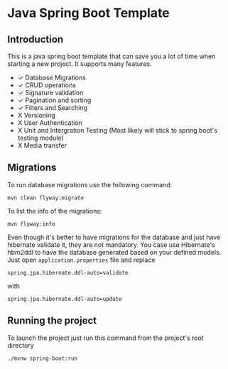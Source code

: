# Java Spring Boot Template

## Introduction

This is a java spring boot template that can save you a lot of time when starting a new project.
It supports many features.

* ✓ Database Migrations
* ✓ CRUD operations
* ✓ Signature validation
* ✓ Pagination and sorting
* ✓ Filters and Searching
* X Versioning
* X User Authentication
* X Unit and Intergration Testing (Most likely will stick to spring boot's testing module)
* X Media transfer



## Migrations

To run database migrations use the following command:

    mvn clean flyway:migrate

To list the info of the migrations:

    mvn flyway:info
    
Even though it's better to have migrations for the database and just have hibernate validate it, they are not mandatory.
You case use Hibernate's hbm2ddl to have the database generated based on your defined models.
Just open `application.properties` file and replace
    
    spring.jpa.hibernate.ddl-auto=validate
    
with

    spring.jpa.hibernate.ddl-auto=update


## Running the project

To launch the project just run this command from the project's root directory
    
    ./mvnw spring-boot:run


